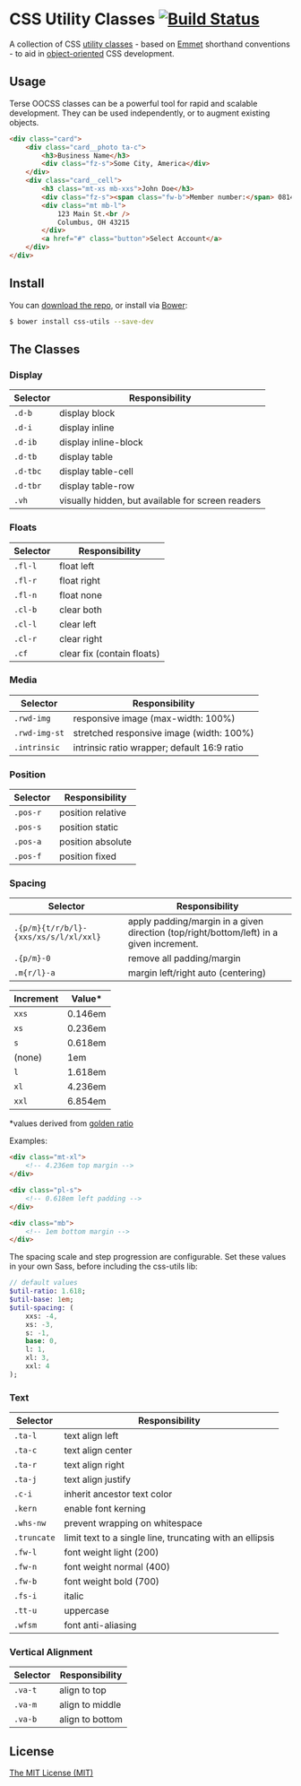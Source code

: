 # CSS Utility Classes [![Build Status](https://travis-ci.org/LukeAskew/css-utils.svg?branch=master)](https://travis-ci.org/LukeAskew/css-utils)

A collection of CSS [utility classes](http://davidtheclark.com/on-utility-classes/) - based on [Emmet](http://docs.emmet.io/cheat-sheet/) shorthand conventions - to aid in [object-oriented](http://appendto.com/2014/04/oocss/) CSS development.

## Usage

Terse OOCSS classes can be a powerful tool for rapid and scalable development. They can be used independently, or to augment existing objects.

```html
<div class="card">
	<div class="card__photo ta-c">
		<h3>Business Name</h3>
		<div class="fz-s">Some City, America</div>
	</div>
	<div class="card__cell">
		<h3 class="mt-xs mb-xxs">John Doe</h3>
		<div class="fz-s"><span class="fw-b">Member number:</span> 081425</div>
		<div class="mt mb-l">
			123 Main St.<br />
			Columbus, OH 43215
		</div>
		<a href="#" class="button">Select Account</a>
	</div>
</div>
```

## Install

You can [download the repo](https://github.com/LukeAskew/css-utils/archive/master.zip), or install via [Bower](http://bower.io/):

```bash
$ bower install css-utils --save-dev
```

## The Classes

### Display

Selector | Responsibility
--- | ---
`.d-b` | display block
`.d-i` | display inline
`.d-ib` | display inline-block
`.d-tb` | display table
`.d-tbc` | display table-cell
`.d-tbr` | display table-row
`.vh` | visually hidden, but available for screen readers

### Floats

Selector | Responsibility
--- | ---
`.fl-l` | float left
`.fl-r` | float right
`.fl-n` | float none
`.cl-b` | clear both
`.cl-l` | clear left
`.cl-r` | clear right
`.cf` | clear fix (contain floats)

### Media

Selector | Responsibility
--- | ---
`.rwd-img` | responsive image (max-width: 100%)
`.rwd-img-st` | stretched responsive image (width: 100%)
`.intrinsic` | intrinsic ratio wrapper; default 16:9 ratio

### Position

Selector | Responsibility
--- | ---
`.pos-r` | position relative
`.pos-s` | position static
`.pos-a` | position absolute
`.pos-f` | position fixed

### Spacing

Selector | Responsibility
--- | ---
`.{p/m}{t/r/b/l}-{xxs/xs/s/l/xl/xxl}` | apply padding/margin in a given direction (top/right/bottom/left) in a given increment.
`.{p/m}-0` | remove all padding/margin
`.m{r/l}-a` | margin left/right auto (centering)

Increment | Value*
--- | ---
`xxs` | 0.146em
`xs` | 0.236em
`s` | 0.618em
(none) | 1em
`l` | 1.618em
`xl`| 4.236em
`xxl` | 6.854em

*values derived from [golden ratio](http://modularscale.com/scale/?px1=16&px2=&ra1=1.618&ra2=0)

Examples:

```html
<div class="mt-xl">
	<!-- 4.236em top margin -->
</div>

<div class="pl-s">
	<!-- 0.618em left padding -->
</div>

<div class="mb">
	<!-- 1em bottom margin -->
</div>
```

The spacing scale and step progression are configurable. Set these values in your own Sass, before including the css-utils lib:

```sass
// default values
$util-ratio: 1.618;
$util-base: 1em;
$util-spacing: (
	xxs: -4,
	xs: -3,
	s: -1,
	base: 0,
	l: 1,
	xl: 3,
	xxl: 4
);
```

### Text

Selector | Responsibility
--- | ---
`.ta-l` | text align left
`.ta-c` | text align center
`.ta-r` | text align right
`.ta-j` | text align justify
`.c-i` | inherit ancestor text color
`.kern` | enable font kerning
`.whs-nw` | prevent wrapping on whitespace
`.truncate` | limit text to a single line, truncating with an ellipsis
`.fw-l` | font weight light (200)
`.fw-n` | font weight normal (400)
`.fw-b` | font weight bold (700)
`.fs-i` | italic
`.tt-u` | uppercase
`.wfsm` | font anti-aliasing

### Vertical Alignment

Selector | Responsibility
--- | ---
`.va-t`|align to top
`.va-m`|align to middle
`.va-b`|align to bottom

## License

[The MIT License (MIT)](http://opensource.org/licenses/mit-license.php)
